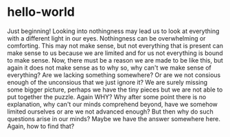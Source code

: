 # hello-world
Just beginning!
Looking into nothingness may lead us to look at everything with a different light in our eyes. Nothingness can be overwhelming or comforting. 
This may not make sense, but not everything that is present can make sense to us because we are limited and for us not everything is bound to make sense. 
Now, there must be a reason we are made to be like this, but again it does not make sense as to why so, why can't we make sense of everything?
Are we lacking something somewhere? Or are we not consious enough of the unconsious that we just ignore it?
We are surely missing some bigger picture, perhaps we have the tiny pieces but we are not able to put together the puzzle. 
Again WHY?
Why after some point there is no explanation, why can't our minds comprehend beyond, have we somehow limited ourselves or are we not advanced enough?
But then why do such questions arise in our minds? Maybe we have the answer somewhere here.
Again, how to find that?
